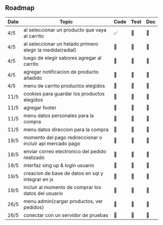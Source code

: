 ## Roadmap

| Date           | Topic                                                       | Code | Test | Doc |
| -------------- | ----------------------------------------------------------- | ---- | ---- | --- |
| 4/5            | al seleccionar un producto que vaya al carrito              | ✅    | 🚧   | 🚧  |
| 4/5            | al seleccionar un helado primero elegir la medida(radial)   | 🚧    | 🚧   | 🚧  |
| 4/5            | luego de elegir sabores agregar al carrito                  | 🚧    | 🚧   | 🚧  |
| 4/5            | agregar notificacion de producto añadido                    | 🚧    | 🚧   | 🚧  |
| 4/5            | menu de carrito productos elegidos                          | 🚧    | 🚧   | 🚧  |
| 11/5           | cookies para guardar los productos elegidos                 | 🚧    | 🚧   | 🚧  |
| 11/5           | agregar footer                                              | 🚧    | 🚧   | 🚧  |
| 11/5           | menu datos personales para la compra                        | 🚧    | 🚧   | 🚧  |
| 11/5           | menu datos direccion para la compra                         | 🚧    | 🚧   | 🚧  |
| 18/5           | momento del pago redireccionar o incluir api mercado pago   | 🚧    | 🚧   | 🚧  |
| 18/5           | enviar correo electronico del pedido realizado              | 🚧    | 🚧   | 🚧  |
| 18/5           | interfaz sing up & login usuario                            | 🚧    | 🚧   | 🚧  |
| 19/5           | creacion de base de datos en sql y integrar en js           | 🚧    | 🚧   | 🚧  |
| 19/5           | incluir al momento de comprar los datos del usuario         | 🚧    | 🚧   | 🚧  |
| 26/5           | menu admin(cargar productos, ver pedidos)                   | 🚧    | 🚧   | 🚧  |
| 26/5           | conectar con un servidor de pruebas                         | 🚧    | 🚧   | 🚧  |
